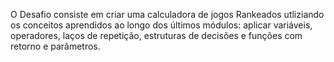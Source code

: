 O Desafio consiste em criar uma calculadora de jogos Rankeados utliziando os conceitos aprendidos ao longo dos últimos módulos: aplicar variáveis, operadores, laços de repetição, estruturas de decisões e funções com retorno e parâmetros. 
